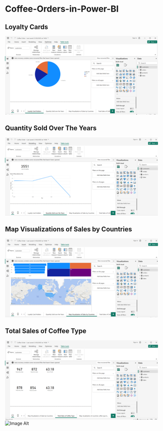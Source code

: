 # Coffee-Orders-in-Power-BI
## Loyalty Cards
![Image Alt](https://github.com/CynthiaBanjo/Coffee-Orders-in-Power-BI/blob/23996898884aae4fefc6e3823f6a2b8a0d0905cf/Loyalty%20Cards.png)
## Quantity Sold Over The Years
![Image Alt](https://github.com/CynthiaBanjo/Coffee-Orders-in-Power-BI/blob/001ecfd48766813e223eb863f01a0ab772aa95a3/Quantity%20Sold%20Over%20the%20Years.png)
## Map Visualizations of Sales by Countries
![Image Alt](https://github.com/CynthiaBanjo/Coffee-Orders-in-Power-BI/blob/b79bd1abeb72932287bd3082785a18205536df85/Map%20Visualization%20Of%20Sales%20by%20Countries.png)
## Total Sales of Coffee Type
![Image Alt](https://github.com/CynthiaBanjo/Coffee-Orders-in-Power-BI/blob/444590eb4b6d6b59f4913d7c13e870e14a301e89/Total%20Sales%20of%20Coffee%20Type.png)
![Image Alt]()
